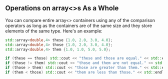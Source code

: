 ## Operations on array<>s As a Whole

You can compare entire array<> containers using any of the comparison operators as long as the containers are of the same size and they store elements of the same type. Here's an example:

```c++
std::array<double,4> these {1.0, 2.0, 3.0, 4.0};
std::array<double,4> those {1.0, 2.0, 3.0, 4.0};
std::array<double,4> them {1.0, 1.0, 5.0, 5.0};

if (these == those) std::cout << "these and those are equal." << std::endl;
if (those != them) std::cout << "those and them are not equal." << std::endl;
if (those > them) std::cout << "those are greater than them." << std::endl;
if (them < those) std::cout << "them are less than those." << std::endl
```
